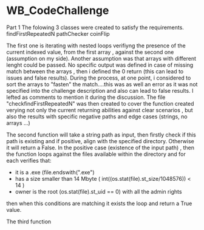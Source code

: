 # WB_CodeChallenge

Part 1
The folowing 3 classes were created to satisfy the requirements.
findFirstRepeatedN
pathChecker
coinFlip

The first one is iterating with nested loops verifiyng the presence of the current indexed value, from the first array , against the second one
(assumption on my side). Another assumption was that arrays with different lenght could be passed. No specific output was defined in case of missing match between the arrays , then i defined the 0 return (this can lead to issues and false results). 
During the process, at one point, i considered to sort the arrays to "fasten" the match....this was as well an error as it was not specified into the challenge description and also can lead to false results. I lefted as comments to mention it during the discussion.
The file "checkfindFirstRepeatedN" was then created to cover the function created verying not only the current returning abilities against clear scenarios , but also the results with specific negative paths and edge cases (strings, no arrays ...)

The second function will take a string path as input, then firstly check if this path is existing and if positive, align with the specified directory. Otherwise it will return a False.
In the positive case (existence of the input path) , then the function loops against the files available within the directory and for each verifies that:
- it is a .exe (file.endswith(".exe")
- has a size smaller than 14 Mbyte ( int((os.stat(file).st_size/1048576)) < 14 )
- owner is the root (os.stat(file).st_uid == 0) with all the admin rights

then when this conditions are matching it exists the loop and return a True value.

The third function 
